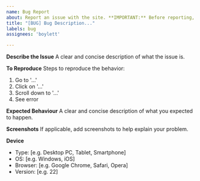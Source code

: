 ```yaml
---
name: Bug Report
about: Report an issue with the site. **IMPORTANT:** Before reporting, check that you have UserScripts and Browser Extensions **disabled. We cannot prioritise debugging errors that happen when using third-party code.**
title: "[BUG] Bug Description..."
labels: bug
assignees: 'boylett'

---
```


**Describe the Issue**
A clear and concise description of what the issue is.

**To Reproduce**
Steps to reproduce the behavior:
1. Go to '...'
2. Click on '...'
3. Scroll down to '...'
4. See error

**Expected Behaviour**
A clear and concise description of what you expected to happen.

**Screenshots**
If applicable, add screenshots to help explain your problem.

**Device**
- Type: [e.g. Desktop PC, Tablet, Smartphone]
- OS: [e.g. Windows, iOS]
- Browser: [e.g. Google Chrome, Safari, Opera]
- Version: [e.g. 22]
